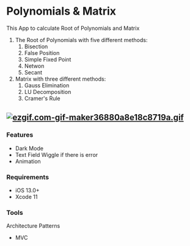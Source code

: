 # Polynomials & Matrix
This App to calculate Root of Polynomials and Matrix
1. The Root of Polynomials with five different methods:
    1. Bisection
    2. False Position
    3. Simple Fixed Point
    4. Netwon
    5. Secant
2. Matrix with three different methods:
    1. Gauss Elimination
    2. LU Decomposition
    3. Cramer's Rule

[![ezgif.com-gif-maker36880a8e18c8719a.gif](https://s6.gifyu.com/images/ezgif.com-gif-maker36880a8e18c8719a.gif)](https://gifyu.com/image/OxYO)
---
### Features
- Dark Mode
- Text Field Wiggle if there is error
- Animation

### Requirements
- iOS 13.0+
- Xcode 11

### Tools
Architecture Patterns
- MVC
